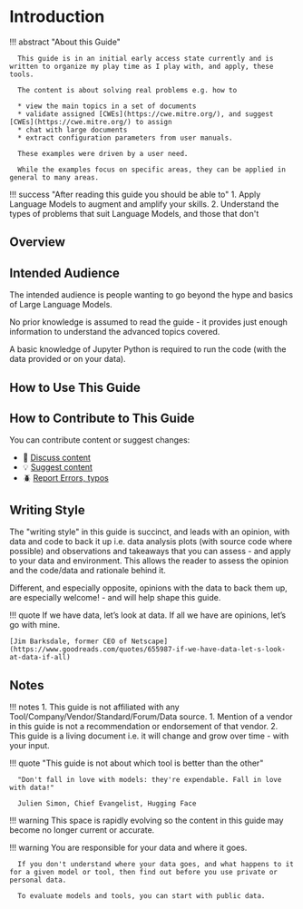# Introduction

!!! abstract "About this Guide"

      This guide is in an initial early access state currently and is written to organize my play time as I play with, and apply, these tools.

      The content is about solving real problems e.g. how to 
      
      * view the main topics in a set of documents
      * validate assigned [CWEs](https://cwe.mitre.org/), and suggest [CWEs](https://cwe.mitre.org/) to assign 
      * chat with large documents 
      * extract configuration parameters from user manuals.

      These examples were driven by a user need. 

      While the examples focus on specific areas, they can be applied in general to many areas.
      

!!! success "After reading this guide you should be able to"
    1. Apply Language Models to augment and amplify your skills.
    2. Understand the types of problems that suit Language Models, and those that don't

## Overview




## Intended Audience

The intended audience is people wanting to go beyond the hype and basics of Large Language Models.

No prior knowledge is assumed to read the guide - it provides just enough information to understand the advanced topics covered.

A basic knowledge of Jupyter Python is required to run the code (with the data provided or on your data).


## How to Use This Guide


## How to Contribute to This Guide

 You can contribute content or suggest changes:

* 💬 [Discuss content](https://github.com/CyberSecAI/CyberSecAI.github.io/discussions)
* 💡 [Suggest content](https://github.com/CyberSecAI/CyberSecAI.github.io/issues/)
* 🪲 [Report Errors, typos](https://github.com/CyberSecAI/CyberSecAI.github.io/issues/)

## Writing Style
The "writing style" in this guide is succinct, and leads with an opinion, with data and code to back it up i.e. data analysis plots (with source code where possible) and observations and takeaways that you can assess - and apply to your data and environment. This allows the reader to assess the opinion and the code/data and rationale behind it.

Different, and especially opposite, opinions with the data to back them up, are especially welcome! - and will help shape this guide.

!!! quote
    If we have data, let’s look at data. If all we have are opinions, let’s go with mine.
    
    [Jim Barksdale, former CEO of Netscape](https://www.goodreads.com/quotes/655987-if-we-have-data-let-s-look-at-data-if-all) 

## Notes
!!! notes
      1. This guide is not affiliated with any Tool/Company/Vendor/Standard/Forum/Data source. 
           1. Mention of a vendor in this guide is not a recommendation or endorsement of that vendor. 
      2.  This guide is a living document i.e. it will change and grow over time - with your input.




!!! quote "This guide is not about which tool is better than the other"

      "Don't fall in love with models: they're expendable. Fall in love with data!" 

      Julien Simon, Chief Evangelist, Hugging Face

!!! warning
      This space is rapidly evolving so the content in this guide may become no longer current or accurate.
      


!!! warning
      You are responsible for your data and where it goes. 

      If you don't understand where your data goes, and what happens to it for a given model or tool, then find out before you use private or personal data.
      
      To evaluate models and tools, you can start with public data.
      
      